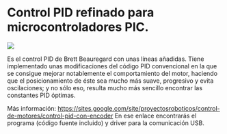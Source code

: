  # Control PID refinado para microcontroladores PIC.
  
 ![](https://sites.google.com/site/proyectosroboticos/control-de-motores/control-pid-con-encoder/Control%20PID%20con%20PIC18F4550.PNG)
  
Es el control PID de Brett Beauregard con unas líneas añadidas. Tiene implementado unas modificaciones del código PID convencional en la que se consigue mejorar notablemente el comportamiento del motor, haciendo que el posicionamiento de éste sea mucho más suave, progresivo y evita oscilaciones; y no sólo eso, resulta mucho más sencillo encontrar las constantes PID óptimas.
  
  Más información: https://sites.google.com/site/proyectosroboticos/control-de-motores/control-pid-con-encoder
  En ese enlace encontrarás el programa (código fuente incluido) y driver para la comunicación USB.
